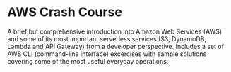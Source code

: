# AWS Crash Course

A brief but comprehensive introduction into Amazon Web Services (AWS) and some of its most important serverless services (S3, DynamoDB, Lambda and API Gateway) from a developer perspective.
Includes a set of AWS CLI (command-line interface) excercises with sample solutions covering some of the most useful everyday operations.